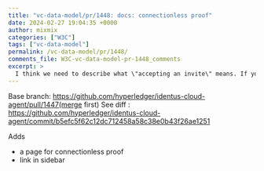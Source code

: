 ```yaml
---
title: "vc-data-model/pr/1448: docs: connectionless proof"
date: 2024-02-27 19:04:35 +0000
author: mixmix
categories: ["W3C"]
tags: ["vc-data-model"]
permalink: /vc-data-model/pr/1448/
comments_file: W3C-vc-data-model-pr-1448_comments
excerpt: >
  I think we need to describe what \"accepting an invite\" means. If you're working with an SDK that's more clear as they have methods, but I think these docs are a bit more generic, and open-agent-centric right? So do we need to describe how to unpack it, build the message to send? (seems verbose)
---
```

Base branch: https://github.com/hyperledger/identus-cloud-agent/pull/1447(merge first)
See diff : https://github.com/hyperledger/identus-cloud-agent/commit/b5efc5f62c12dc712458a58c38e0b43f26ae1251

Adds
- a page for connectionless proof
- link in sidebar
